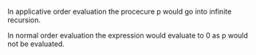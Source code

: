 In applicative order evaluation the procecure p would go into infinite 
recursion.

In normal order evaluation the expression would evaluate to 0 as p would not be evaluated.
